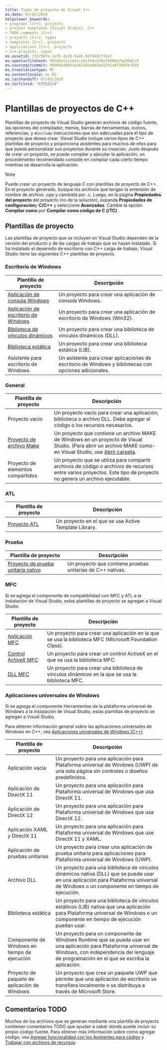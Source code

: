 ```yaml
---
title: Tipos de proyecto de Visual C++
ms.date: 07/02/2019
helpviewer_keywords:
- programs [C++], projects
- project templates [Visual Studio], C++
- TODO comments [C++]
- projects [C++], types
- templates [C++], projects
- applications [C++], projects
- C++ projects, types
ms.assetid: 7337987e-1e7b-4120-9a4b-94f0401f15e7
ms.openlocfilehash: 98f8ea11cce61ca91fbdc8f8afb900a7ba5b42c9
ms.sourcegitcommit: 9b904e490b1e262293a602bd1291a8f3045e755b
ms.translationtype: MT
ms.contentlocale: es-ES
ms.lasthandoff: 07/03/2019
ms.locfileid: "67552214"
---
```

# <a name="c-project-templates"></a>Plantillas de proyectos de C++

Plantillas de proyecto de Visual Studio generan archivos de código fuente, las opciones del compilador, menús, barras de herramientas, iconos, referencias, y `#include` instrucciones que son adecuadas para el tipo de proyecto que desea crear. Visual Studio incluye varios tipos de C++ plantillas de proyecto y proporciona asistentes para muchos de ellos para que pueda personalizar sus proyectos durante su creación. Justo después de crear un proyecto, se puede compilar y ejecutar la aplicación; un procedimiento recomendado consiste en compilar cada cierto tiempo mientras se desarrolla la aplicación.

> [!NOTE]
> Puede crear un proyecto de lenguaje C con plantillas de proyecto de C++. En el proyecto generado, busque los archivos que tengan la extensión de nombre de archivo .cpp y cámbiela por .c. Luego, en la página **Propiedades del proyecto** del proyecto (no de la solución), expanda **Propiedades de configuración**y **C/C++** y seleccione **Avanzadas**. Cambie la opción **Compilar como** por **Compilar como código de C (/TC)** .

## <a name="project-templates"></a>Plantillas de proyecto

Las plantillas de proyecto que se incluyen en Visual Studio dependen de la versión del producto y de las cargas de trabajo que se hayan instalado. Si ha instalado el desarrollo de escritorio con C++ carga de trabajo, Visual Studio tiene las siguientes C++ plantillas de proyecto.

### <a name="windows-desktop"></a>Escritorio de Windows

|Plantilla de proyecto|Descripción|
|----------------------|-----------------------------|
|[Aplicación de consola Windows](../../windows/creating-a-console-application.md)|Un proyecto para crear una aplicación de consola Windows.|
|[Aplicación de escritorio de Windows](../../windows/walkthrough-creating-windows-desktop-applications-cpp.md)|Un proyecto para crear una aplicación de escritorio de Windows (Win32).|
|[Biblioteca de vínculos dinámicos](../walkthrough-creating-and-using-a-dynamic-link-library-cpp.md)|Un proyecto para crear una biblioteca de vínculos dinámicos (DLL).|
|[Biblioteca estática](../../windows/walkthrough-creating-and-using-a-static-library-cpp.md)|Un proyecto para crear una biblioteca estática (LIB).|
|Asistente para escritorio de Windows|Un asistente para crear aplicaciones de escritorio de Windows y bibliotecas con opciones adicionales.|

### <a name="general"></a>General

|Plantilla de proyecto|Descripción|
|----------------------|-----------------------------|
|Proyecto vacío|Un proyecto vacío para crear una aplicación, biblioteca o archivo DLL. Debe agregar el código o los recursos necesarios.|
|[Proyecto de archivo Make](creating-a-makefile-project.md)|Un proyecto que contiene un archivo MAKE de Windows en un proyecto de Visual Studio. (Para abrir un archivo MAKE como-en Visual Studio, use [Abrir carpeta](../open-folder-projects-cpp.md).|
|Proyecto de elementos compartidos|Un proyecto que se utiliza para compartir archivos de código o archivos de recursos entre varios proyectos. Este tipo de proyecto no genera un archivo ejecutable.|

### <a name="atl"></a>ATL

|Plantilla de proyecto|Descripción|
|----------------------|-----------------------------|
|[Proyecto ATL](../../atl/reference/creating-an-atl-project.md)|Un proyecto en el que se usa Active Template Library.|

### <a name="test"></a>Prueba

|Plantilla de proyecto|Descripción|
|----------------------|-----------------------------|
|[Proyecto de prueba unitaria nativo](/visualstudio/test/writing-unit-tests-for-c-cpp-with-the-microsoft-unit-testing-framework-for-cpp)|Un proyecto que contiene pruebas unitarias de C++ nativas.|

### <a name="mfc"></a>MFC

Si se agrega el componente de compatibilidad con MFC y ATL a la instalación de Visual Studio, estas plantillas de proyecto se agregan a Visual Studio.

|Plantilla de proyecto|Descripción|
|----------------------|-----------------------------|
|[Aplicación MFC](../../mfc/reference/creating-an-mfc-application.md)|Un proyecto para crear una aplicación en la que se usa la biblioteca MFC (Microsoft Foundation Class).|
|[Control ActiveX MFC](../../mfc/reference/creating-an-mfc-activex-control.md)|Un proyecto para crear un control ActiveX en el que se usa la biblioteca MFC.|
|[DLL MFC](../../mfc/reference/creating-an-mfc-dll-project.md)|Un proyecto para crear una biblioteca de vínculos dinámicos en la que se usa la biblioteca MFC.|

### <a name="windows-universal-apps"></a>Aplicaciones universales de Windows

Si se agrega el componente Herramientas de la plataforma universal de Windows a la instalación de Visual Studio, estas plantillas de proyecto se agregan a Visual Studio.

Para obtener información general sobre las aplicaciones universales de Windows en C++, vea [Aplicaciones universales de Windows (C++)](../../cppcx/universal-windows-apps-cpp.md).

|Plantilla de proyecto|Descripción|
|----------------------|-----------------------------|
|Aplicación vacía|Un proyecto para una aplicación para Plataforma universal de Windows (UWP) de una sola página sin controles o diseños predefinidos.|
|Aplicación de DirectX 11|Un proyecto para una aplicación para Plataforma universal de Windows que usa DirectX 11.|
|Aplicación de DirectX 12|Un proyecto para una aplicación para Plataforma universal de Windows que usa DirectX 12.|
|Aplicación XAML y DirectX 11|Un proyecto para una aplicación para Plataforma universal de Windows que use DirectX 11 y XAML.|
|Aplicación de pruebas unitarias|Un proyecto para crear una aplicación de prueba unitaria para aplicaciones para Plataforma universal de Windows (UWP).|
|Archivo DLL|Un proyecto para una biblioteca de vínculos dinámicos nativa (DLL) que se pueda usar en una aplicación para Plataforma universal de Windows o un componente en tiempo de ejecución.|
|Biblioteca estática|Un proyecto para una biblioteca de vínculos estáticos (LIB) nativa que una aplicación para Plataforma universal de Windows o un componente en tiempo de ejecución puedan usar.|
|Componente de Windows en tiempo de ejecución|Un proyecto para un componente de Windows Runtime que se pueda usar en una aplicación para Plataforma universal de Windows, con independencia del lenguaje de programación en el que se escriba la aplicación.|
|Proyecto de paquete de aplicación de Windows|Un proyecto que crea un paquete UWP que permite que una aplicación de escritorio se transfiera localmente o se distribuya a través de Microsoft Store.|

## <a name="todo-comments"></a>Comentarios TODO

Muchos de los archivos que se generan mediante una plantilla de proyecto contienen comentarios TODO que ayudan a saber dónde puede incluir su propio código fuente. Para obtener más información sobre cómo agregar código, vea [Agregar funcionalidad con los Asistentes para código](../../ide/adding-functionality-with-code-wizards-cpp.md) y [Trabajar con archivos de recursos](../../windows/working-with-resource-files.md).


